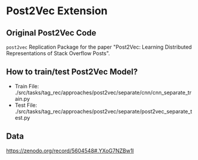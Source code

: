 # Post2Vec Extension

## Original Post2Vec Code

`post2vec`
Replication Package for the paper "Post2Vec: Learning Distributed Representations of Stack Overflow Posts".

## How to train/test Post2Vec Model?

- Train File: ./src/tasks/tag_rec/approaches/post2vec/separate/cnn/cnn_separate_train.py
- Test File: ./src/tasks/tag_rec/approaches/post2vec/separate/post2vec_separate_test.py

## Data

https://zenodo.org/record/5604548#.YXoG7NZBw1I

